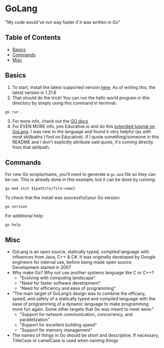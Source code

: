 # GoLang
"My code would've run way faster if it was written in Go"

## Table of Contents
- [Basics](#basics)
- [Commands](#commands)
- [Misc](#misc)

## Basics
1. To start, install the latest supported version [here](https://go.dev/doc/install). As of writing this, the latest version is 1.21.6
2. That _should_ do the trick! You can run the hello world program in this directory by simply using this command in terminal: 
```
go run .
```
3. For more info, check out the [GO docs](https://go.dev/doc/tutorial/getting-started)
4. For EVEN MORE info, join Educative.io and do this [extended tutorial on GoLang](https://www.educative.io/path/golang-for-programmers). I was new to the language and found it very helpful (as with most skillpaths I find on Educative). If I quote something/someone in this README and I don't explicitly attribute said quote, it's coming directly from that skillpath.

## Commands
For new Go scripts/mains, you'll need to generate a `go.mod` file so they can be run. This is already done in this example, but it can be done by running:
```
go mod init ${path/to/file-name}
```
To check that the install was successful/your Go version:
```
go version
```
For additional help:
```
go help
```

## Misc
- GoLang is an open source, statically typed, compiled language with influences from Java, C++ & C#. It was originally developed by Google engineers for internal use, before being made open source. Development started in 2007
- Why make Go? Why not use another systems language like C or C++?
    - "Evolving with computing landscape"
    - "Need for faster software development"
    - "Need for efficiency and ease of programming"
- "The main target of GoLang’s design was to combine the efficacy, speed, and safety of a statically typed and compiled language with the ease of programming of a dynamic language to make programming more fun again. Some other targets that Go was meant to meet were:"
    - "Support for network communication, concurrency, and parallelization"
    - "Support for excellent building speed"
    - "Support for memory management"
- The names of things in Go should be short and descriptive. If necessary, TitleCase or camelCase is used when naming things